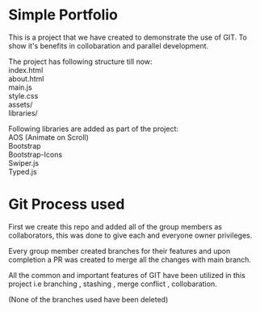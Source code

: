 # Simple Portfolio

This is a project that we have created to demonstrate the use of GIT. To show it's benefits
in collobaration and parallel development.

The project has following structure till now:\
index.html\
about.html\
main.js\
style.css\
assets/\
libraries/

Following libraries are added as part of the project:\
AOS (Animate on Scroll)\
Bootstrap\
Bootstrap-Icons\
Swiper.js\
Typed.js

# Git Process used
First we create this repo and added all of the group members as collaborators, this was done to give each and everyone owner privileges.

Every group member created branches for their features and upon completion a PR was created to merge all the changes with main branch.

All the common and important features of GIT have been utilized in this project i.e branching , stashing , merge conflict , collobaration. 

(None of the branches used have been deleted)
